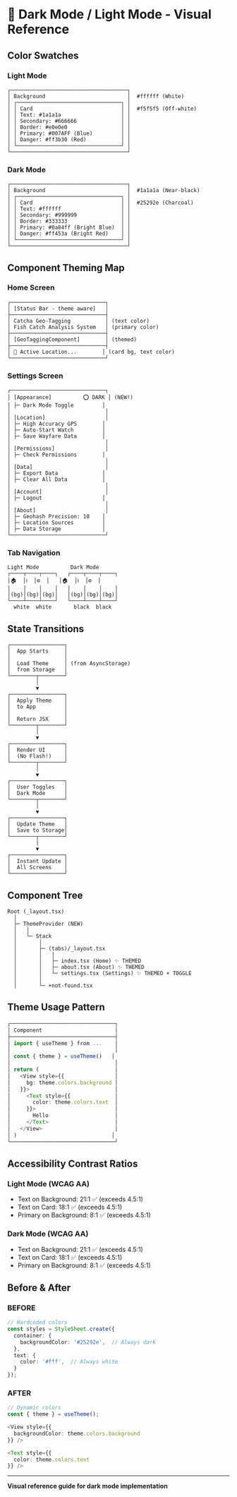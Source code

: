 # 🎨 Dark Mode / Light Mode - Visual Reference

## Color Swatches

### Light Mode
```
┌─────────────────────────────────────┐
│ Background                          │  #ffffff (White)
│ ┌─────────────────────────────────┐ │
│ │ Card                            │ │  #f5f5f5 (Off-white)
│ │ Text: #1a1a1a                   │ │
│ │ Secondary: #666666              │ │
│ │ Border: #e0e0e0                 │ │
│ │ Primary: #007AFF (Blue)         │ │
│ │ Danger: #ff3b30 (Red)           │ │
│ └─────────────────────────────────┘ │
└─────────────────────────────────────┘
```

### Dark Mode
```
┌─────────────────────────────────────┐
│ Background                          │  #1a1a1a (Near-black)
│ ┌─────────────────────────────────┐ │
│ │ Card                            │ │  #25292e (Charcoal)
│ │ Text: #ffffff                   │ │
│ │ Secondary: #999999              │ │
│ │ Border: #333333                 │ │
│ │ Primary: #0a84ff (Bright Blue)  │ │
│ │ Danger: #ff453a (Bright Red)    │ │
│ └─────────────────────────────────┘ │
└─────────────────────────────────────┘
```

## Component Theming Map

### Home Screen
```
┌──────────────────────────────┐
│ [Status Bar - theme aware]   │
├──────────────────────────────┤
│ Catcha Geo-Tagging           │ (text color)
│ Fish Catch Analysis System   │ (primary color)
├──────────────────────────────┤
│ [GeoTaggingComponent]        │ (themed)
├──────────────────────────────┤
│ 📍 Active Location...        │ (card bg, text color)
└──────────────────────────────┘
```

### Settings Screen
```
┌──────────────────────────────┐
│ [Appearance]          ⭕ DARK │ (NEW!)
│ ├─ Dark Mode Toggle         │
│                              │
│ [Location]                   │
│ ├─ High Accuracy GPS        │
│ ├─ Auto-Start Watch         │
│ ├─ Save Wayfare Data        │
│                              │
│ [Permissions]                │
│ ├─ Check Permissions        │
│                              │
│ [Data]                       │
│ ├─ Export Data              │
│ ├─ Clear All Data           │
│                              │
│ [Account]                    │
│ ├─ Logout                   │
│                              │
│ [About]                      │
│ ├─ Geohash Precision: 10    │
│ ├─ Location Sources         │
│ ├─ Data Storage             │
└──────────────────────────────┘
```

### Tab Navigation
```
Light Mode          Dark Mode
┌────┬────┬────┐   ┌────┬────┬────┐
│🏠  │ℹ️  │⚙️  │   │🏠  │ℹ️  │⚙️  │
│    │    │    │   │    │    │    │
│(bg)│(bg)│(bg)│   │(bg)│(bg)│(bg)│
└────┴────┴────┘   └────┴────┴────┘
  white  white       black  black
```

## State Transitions

```
┌─────────────────┐
│  App Starts     │
│                 │
│  Load Theme     │ (from AsyncStorage)
│  from Storage   │
└────────┬────────┘
         │
         ▼
┌─────────────────┐
│  Apply Theme    │
│  to App         │
│                 │
│  Return JSX     │
└────────┬────────┘
         │
         ▼
┌─────────────────┐
│  Render UI      │
│  (No Flash!)    │
└────────┬────────┘
         │
         ▼
┌─────────────────┐
│  User Toggles   │
│  Dark Mode      │
└────────┬────────┘
         │
         ▼
┌─────────────────┐
│  Update Theme   │
│  Save to Storage│
└────────┬────────┘
         │
         ▼
┌─────────────────┐
│  Instant Update │
│  All Screens    │
└─────────────────┘
```

## Component Tree

```
Root (_layout.tsx)
  │
  ├─ ThemeProvider (NEW)
  │   │
  │   └─ Stack
  │       │
  │       ├─ (tabs)/_layout.tsx
  │       │   │
  │       │   ├─ index.tsx (Home) ✨ THEMED
  │       │   ├─ about.tsx (About) ✨ THEMED
  │       │   └─ settings.tsx (Settings) ✨ THEMED + TOGGLE
  │       │
  │       └─ +not-found.tsx
```

## Theme Usage Pattern

```typescript
┌─────────────────────────────────┐
│ Component                       │
├─────────────────────────────────┤
│ import { useTheme } from ...    │
│                                 │
│ const { theme } = useTheme()   │
│                                 │
│ return (                        │
│   <View style={{                │
│     bg: theme.colors.background │
│   }}>                           │
│     <Text style={{              │
│       color: theme.colors.text  │
│     }}>                         │
│       Hello                     │
│     </Text>                     │
│   </View>                       │
│ )                              │
└─────────────────────────────────┘
```

## Accessibility Contrast Ratios

### Light Mode (WCAG AA)
- Text on Background: 21:1 ✅ (exceeds 4.5:1)
- Text on Card: 18:1 ✅ (exceeds 4.5:1)
- Primary on Background: 8:1 ✅ (exceeds 4.5:1)

### Dark Mode (WCAG AA)
- Text on Background: 21:1 ✅ (exceeds 4.5:1)
- Text on Card: 18:1 ✅ (exceeds 4.5:1)
- Primary on Background: 8:1 ✅ (exceeds 4.5:1)

## Before & After

### BEFORE
```typescript
// Hardcoded colors
const styles = StyleSheet.create({
  container: {
    backgroundColor: '#25292e',  // Always dark
  },
  text: {
    color: '#fff',  // Always white
  }
});
```

### AFTER
```typescript
// Dynamic colors
const { theme } = useTheme();

<View style={{
  backgroundColor: theme.colors.background
}} />

<Text style={{
  color: theme.colors.text
}} />
```

---

**Visual reference guide for dark mode implementation**
